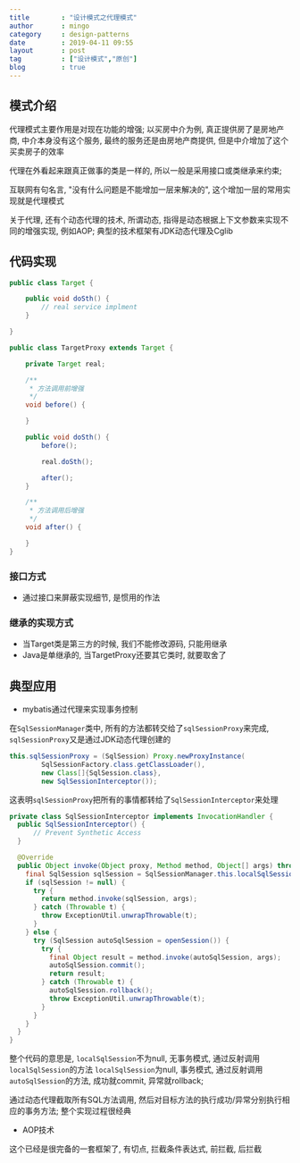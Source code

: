 ```yaml
---
title        : "设计模式之代理模式"
author       : mingo
category     : design-patterns
date         : 2019-04-11 09:55
layout       : post
tag          : ["设计模式","原创"]
blog         : true
---
```


## 模式介绍

代理模式主要作用是对现在功能的增强; 以买房中介为例, 真正提供房了是房地产商, 中介本身没有这个服务, 最终的服务还是由房地产商提供, 但是中介增加了这个买卖房子的效率

代理在外看起来跟真正做事的类是一样的, 所以一般是采用接口或类继承来约束;  

互联网有句名言, "没有什么问题是不能增加一层来解决的", 这个增加一层的常用实现就是代理模式

关于代理, 还有个动态代理的技术, 所谓动态, 指得是动态根据上下文参数来实现不同的增强实现, 例如AOP; 典型的技术框架有JDK动态代理及Cglib

## 代码实现

```java
public class Target {

    public void doSth() {
        // real service implment
    }

}
```

```java
public class TargetProxy extends Target {

    private Target real;

    /**
     * 方法调用前增强
     */ 
    void before() {

    }

    public void doSth() {
        before();

        real.doSth();

        after();
    }

    /**
     * 方法调用后增强
     */ 
    void after() {

    }
}
```

### 接口方式

- 通过接口来屏蔽实现细节, 是惯用的作法

### 继承的实现方式

- 当Target类是第三方的时候, 我们不能修改源码, 只能用继承
- Java是单继承的, 当TargetProxy还要其它类时, 就要取舍了

## 典型应用

- mybatis通过代理来实现事务控制

在`SqlSessionManager`类中, 所有的方法都转交给了`sqlSessionProxy`来完成, `sqlSessionProxy`又是通过JDK动态代理创建的

```java
this.sqlSessionProxy = (SqlSession) Proxy.newProxyInstance(
        SqlSessionFactory.class.getClassLoader(),
        new Class[]{SqlSession.class},
        new SqlSessionInterceptor());
```

这表明`sqlSessionProxy`把所有的事情都转给了`SqlSessionInterceptor`来处理

```java
private class SqlSessionInterceptor implements InvocationHandler {
  public SqlSessionInterceptor() {
      // Prevent Synthetic Access
  }

  @Override
  public Object invoke(Object proxy, Method method, Object[] args) throws Throwable {
    final SqlSession sqlSession = SqlSessionManager.this.localSqlSession.get();
    if (sqlSession != null) {
      try {
        return method.invoke(sqlSession, args);
      } catch (Throwable t) {
        throw ExceptionUtil.unwrapThrowable(t);
      }
    } else {
      try (SqlSession autoSqlSession = openSession()) {
        try {
          final Object result = method.invoke(autoSqlSession, args);
          autoSqlSession.commit();
          return result;
        } catch (Throwable t) {
          autoSqlSession.rollback();
          throw ExceptionUtil.unwrapThrowable(t);
        }
      }
    }
  }
}
```

整个代码的意思是, `localSqlSession`不为null, 无事务模式, 通过反射调用`localSqlSession`的方法
`localSqlSession`为null, 事务模式, 通过反射调用`autoSqlSession`的方法, 成功就commit, 异常就rollback;

通过动态代理截取所有SQL方法调用, 然后对目标方法的执行成功/异常分别执行相应的事务方法; 整个实现过程很经典

- AOP技术

这个已经是很完备的一套框架了, 有切点, 拦截条件表达式, 前拦截, 后拦截
